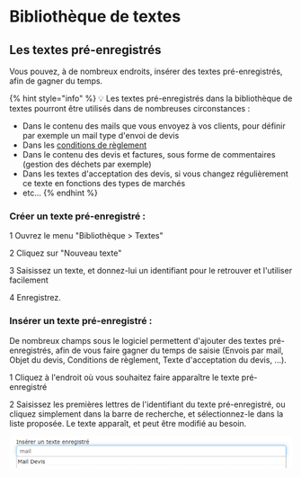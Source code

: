 # Bibliothèque de textes

## Les textes pré-enregistrés

Vous pouvez, à de nombreux endroits, insérer des textes pré-enregistrés, afin de gagner du temps. 

{% hint style="info" %}
💡 Les textes pré-enregistrés dans la bibliothèque de textes pourront être utilisés dans de nombreuses circonstances :

* Dans le contenu des mails que vous envoyez à vos clients, pour définir par exemple un mail type d'envoi de devis
* Dans les [conditions de règlement](../aide-au-demarrage/parametrage-de-mon-entreprise/conditions-de-reglement.md)
* Dans le contenu des devis et factures, sous forme de commentaires \(gestion des déchets par exemple\)
* Dans les textes d'acceptation des devis, si vous changez régulièrement ce texte en fonctions des types de marchés
* etc...
{% endhint %}



### Créer un texte pré-enregistré :

1 Ouvrez le menu "Bibliothèque &gt; Textes"

2 Cliquez sur "Nouveau texte"

3 Saisissez un texte, et donnez-lui un identifiant pour le retrouver et l'utiliser facilement

4 Enregistrez.



### **Insérer un texte pré-enregistré :**

De nombreux champs sous le logiciel permettent d'ajouter des textes pré-enregistrés, afin de vous faire gagner du temps de saisie \(Envois par mail, Objet du devis, Conditions de règlement, Texte d'acceptation du devis, ...\).

1 Cliquez à l'endroit où vous souhaitez faire apparaître le texte pré-enregistré

2 Saisissez les premières lettres de l'identifiant du texte pré-enregistré, ou cliquez simplement dans la barre de recherche, et sélectionnez-le dans la liste proposée. Le texte apparaît, et peut être modifié au besoin.

![](../.gitbook/assets/screenshot-223-.png)



